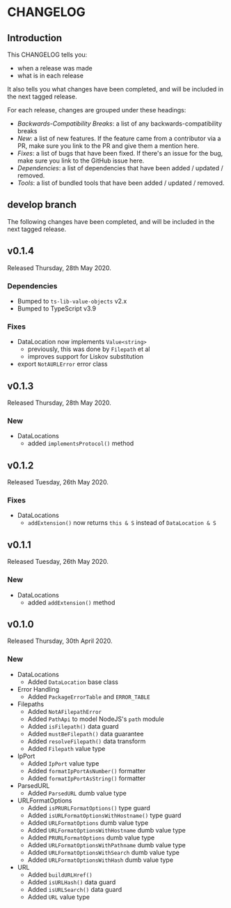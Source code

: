 # CHANGELOG

## Introduction

This CHANGELOG tells you:

* when a release was made
* what is in each release

It also tells you what changes have been completed, and will be included in the next tagged release.

For each release, changes are grouped under these headings:

* _Backwards-Compatibility Breaks_: a list of any backwards-compatibility breaks
* _New_: a list of new features. If the feature came from a contributor via a PR, make sure you link to the PR and give them a mention here.
* _Fixes_: a list of bugs that have been fixed. If there's an issue for the bug, make sure you link to the GitHub issue here.
* _Dependencies_: a list of dependencies that have been added / updated / removed.
* _Tools_: a list of bundled tools that have been added / updated / removed.

## develop branch

The following changes have been completed, and will be included in the next tagged release.

## v0.1.4

Released Thursday, 28th May 2020.

### Dependencies

- Bumped to `ts-lib-value-objects` v2.x
- Bumped to TypeScript v3.9

### Fixes

- DataLocation now implements `Value<string>`
  - previously, this was done by `Filepath` et al
  - improves support for Liskov substitution
- export `NotAURLError` error class

## v0.1.3

Released Thursday, 28th May 2020.

### New

- DataLocations
  - added `implementsProtocol()` method

## v0.1.2

Released Tuesday, 26th May 2020.

### Fixes

- DataLocations
  - `addExtension()` now returns `this & S` instead of `DataLocation & S`

## v0.1.1

Released Tuesday, 26th May 2020.

### New

* DataLocations
  - added `addExtension()` method

## v0.1.0

Released Thursday, 30th April 2020.

### New

* DataLocations
  - Added `DataLocation` base class
* Error Handling
  - Added `PackageErrorTable` and `ERROR_TABLE`
* Filepaths
  - Added `NotAFilepathError`
  - Added `PathApi` to model NodeJS's `path` module
  - Added `isFilepath()` data guard
  - Added `mustBeFilepath()` data guarantee
  - Added `resolveFilepath()` data transform
  - Added `Filepath` value type
* IpPort
  - Added `IpPort` value type
  - Added `formatIpPortAsNumber()` formatter
  - Added `formatIpPortAsString()` formatter
* ParsedURL
  - Added `ParsedURL` dumb value type
* URLFormatOptions
  - Added `isPRURLFormatOptions()` type guard
  - Added `isURLFormatOptionsWithHostname()` type guard
  - Added `URLFormatOptions` dumb value type
  - Added `URLFormatOptionsWithHostname` dumb value type
  - Added `PRURLFormatOptions` dumb value type
  - Added `URLFormatOptionsWithPathname` dumb value type
  - Added `URLFormatOptionsWithSearch` dumb value type
  - Added `URLFormatOptionsWithHash` dumb value type
* URL
  - Added `buildURLHref()`
  - Added `isURLHash()` data guard
  - Added `isURLSearch()` data guard
  - Added `URL` value type
